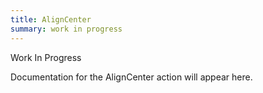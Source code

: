 ```yaml
---
title: AlignCenter
summary: work in progress
---
```


Work In Progress

Documentation for the AlignCenter action will appear here.